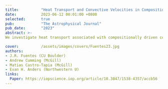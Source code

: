 ```yaml
---
title:          "Heat Transport and Convective Velocities in Compositionally Driven Convection in Neutron Star and White Dwarf Interiors"
date:           2023-06-12 00:01:00 +0800
selected:       true
pub:            "The Astrophysical Journal"
pub_date:       "2023"
abstract: >- 
We investigate heat transport associated with compositionally driven convection driven by crystallization at the ocean-crust interface in accreting neutron stars, or growth of the solid core in cooling white dwarfs using hydrodynamical simulations and mixing length theory.

cover:          /assets/images/covers/Fuentes23.jpg
authors:
- J.R. Fuentes (CU Boulder)
- Andrew Cumming (McGill)
- Matias Castro-Tapia (McGill)
- Evan H. Anders (Northwestern U)
links:
  Paper: https://iopscience.iop.org/article/10.3847/1538-4357/accb56
---
```

